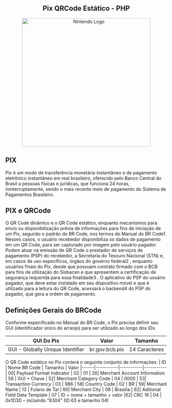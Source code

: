 <center><h2>Pix QRCode Estático - PHP</h2></center>
<p align="center"><a href="https://nintendo.com" target="_blank"><img src="https://upload.wikimedia.org/wikipedia/commons/thumb/a/a2/Logo%E2%80%94pix_powered_by_Banco_Central_%28Brazil%2C_2020%29.svg/2560px-Logo%E2%80%94pix_powered_by_Banco_Central_%28Brazil%2C_2020%29.svg.png" width="400" alt="Nintendo Logo"></a></p>

## PIX
Pix é um modo de transferência monetária instantâneo e de pagamento eletrônico instantâneo em real brasileiro, oferecido pelo Banco Central do Brasil a pessoas físicas e jurídicas, que funciona 24 horas, ininterruptamente, sendo o mais recente meio de pagamento do Sistema de Pagamentos Brasileiro.

## PIX e QRCode
O QR Code dinâmico e o QR Code estático, enquanto mecanismos para envio ou disponibilização prévia
de informações para fins de iniciação de um Pix, seguirão o padrão do BR Code, nos termos do Manual
do BR Code1. Nesses casos, o usuário recebedor disponibiliza os dados de pagamento em um QR Code, para ser capturado por imagem pelo usuário pagador.
Podem atuar na emissão de QR Code o prestador de serviços de pagamento (PSP) do recebedor, a
Secretaria do Tesouro Nacional (STN) e, em casos de uso específicos, órgãos do governo federal2
,
enquanto usuários finais do Pix, desde que possuam contrato firmado com o BCB para fins de utilização
do Sisbacen e que apresentem a certificação de segurança requerida para essa finalidade3
.
O aplicativo do PSP do usuário pagador, que deve estar instalado em seu dispositivo móvel e que é
utilizado para a leitura do QR Code, acessará o backend4 do PSP do pagador, que gera a ordem de
pagamento.

## Definições Gerais do BRCode

Conforme especificado no Manual do BR Code, o Pix precisa definir seu GUI (identificador único do
arranjo) para ser utilizado ao longo dos IDs 

| GUI Do Pix | Valor | Tamanho
|------|-----------|-----------
| GUI - Globally Unique Identifier |   br.gov.bcb.pix     | 14 Caracteres

O QR Code estático no Pix conterá o seguinte conjunto de informações:
| ID | Nome BR Code | Tamanho | Valor
|------|-----------|-----------|-----------
| 00|  Payload Format Indicator   | 02 | 01
| 26|  Merchant Account Information   | 58 | GUI + Chave
| 52|  Merchant Category Code  | 04 | 0000
| 53|  Transaction Currency   | 03 | 986
| 58|  Country Code  | 02 | BR
| 59|  Merchant Name  | 13 | Fulano de Tal
| 60|  Merchant City  | 08 | Brasilia
| 62|  Aditional Field Data Template  | 07 | ID + nome + tamanho + valor
|62|  CRC 16  | 04 | 0x1D3D – incluindo “6304” (ID 63 e tamanho 04)


